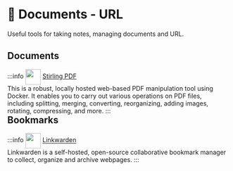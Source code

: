 # 📄 Documents - URL

Useful tools for taking notes, managing documents and URL.

## Documents
:::info [<img src="/stirling-icon.png" width="35" height="35" style="display:inline-block; vertical-align: middle;">](./services/stirling-pdf) ‎ ‎ [Stirling PDF](./services/stirling-pdf) <Badge type="tip" text="docker" style=" position: relative; float: right;" />
This is a robust, locally hosted web-based PDF manipulation tool using Docker. It enables you to carry out various operations on PDF files, including splitting, merging, converting, reorganizing, adding images, rotating, compressing, and more.
:::

## Bookmarks
:::info [<img src="/linkwarden-icon.png" width="35" height="35" style="display:inline-block; vertical-align: middle;">](./services/linkwarden) ‎ ‎ [Linkwarden](./services/linkwarden) <Badge type="tip" text="docker" style=" position: relative; float: right;" />
Linkwarden is a self-hosted, open-source collaborative bookmark manager to collect, organize and archive webpages.
:::